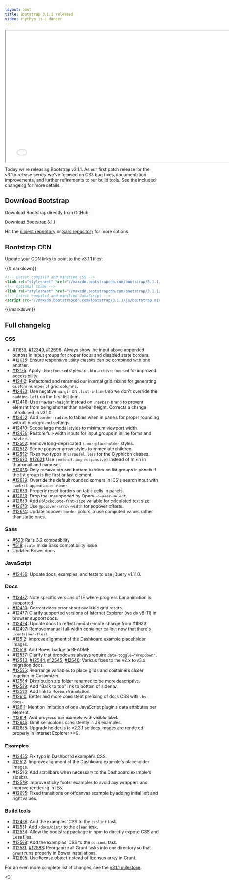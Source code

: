 ```yaml
---
layout: post
title: Bootstrap 3.1.1 released
video: rhythym is a dancer
---
```


<div class="embed-responsive embed-responsive-16by9">
  <iframe class="embed-responsive-item" src="//www.youtube.com/embed/WMPM1q_Uyxc?rel=0" width="760" height="428" allowfullscreen></iframe>
</div>

Today we're releasing Bootstrap v3.1.1. As our first patch release for the v3.1.x release series, we've focused on CSS bug fixes, documentation improvements, and further refinements to our build tools. See the included changelog for more details.

## Download Bootstrap

Download Bootstrap directly from GitHub:

<a class="btn-link" href="https://github.com/twbs/bootstrap/archive/v3.1.1.zip">Download Bootstrap 3.1.1</a>

Hit the [project repository](https://github.com/twbs/bootstrap) or [Sass repository](https://github.com/twbs/bootstrap-sass) for more options.

## Bootstrap CDN

Update your CDN links to point to the v3.1.1 files:

{{#markdown}}
```html
<!-- Latest compiled and minified CSS -->
<link rel="stylesheet" href="//maxcdn.bootstrapcdn.com/bootstrap/3.1.1/css/bootstrap.min.css">
<!-- Optional theme -->
<link rel="stylesheet" href="//maxcdn.bootstrapcdn.com/bootstrap/3.1.1/css/bootstrap-theme.min.css">
<!-- Latest compiled and minified JavaScript -->
<script src="//maxcdn.bootstrapcdn.com/bootstrap/3.1.1/js/bootstrap.min.js"></script>
```
{{/markdown}}


## Full changelog

### CSS

- [#11659](https://github.com/twbs/bootstrap/issues/11659), [#12349](https://github.com/twbs/bootstrap/issues/12349), [#12698](https://github.com/twbs/bootstrap/issues/12698): Always show the input above appended buttons in input groups for proper focus and disabled state borders.
- [#12025](https://github.com/twbs/bootstrap/issues/12025): Ensure responsive utility classes can be combined with one another.
- [#12195](https://github.com/twbs/bootstrap/issues/12195): Apply `.btn:focused` styles to `.btn.active:focused` for improved accessibility.
- [#12412](https://github.com/twbs/bootstrap/issues/12412): Refactored and renamed our internal grid mixins for generating custom number of grid columns.
- [#12433](https://github.com/twbs/bootstrap/issues/12433): Use negative `margin` on `.list-inline`s so we don't override the `padding-left` on the first list item.
- [#12448](https://github.com/twbs/bootstrap/issues/12448): Use `@navbar-height` instead on `.navbar-brand` to prevent element from being shorter than navbar height. Corrects a change introduced in v3.1.0.
- [#12462](https://github.com/twbs/bootstrap/issues/12462): Add `border-radius` to tables when in panels for proper rounding with all background settings.
- [#12470](https://github.com/twbs/bootstrap/issues/12470): Scope large modal styles to minimum viewport width.
- [#12486](https://github.com/twbs/bootstrap/issues/12486): Restore full-width inputs for input groups in inline forms and navbars.
- [#12502](https://github.com/twbs/bootstrap/issues/12502): Remove long-deprecated `:-moz-placeholder` styles.
- [#12532](https://github.com/twbs/bootstrap/issues/12532): Scope popover arrow styles to immediate children.
- [#12552](https://github.com/twbs/bootstrap/issues/12552): Fixes two typos in `carousel.less` for the Glyphicon classes.
- [#12620](https://github.com/twbs/bootstrap/issues/12620), [#12621](https://github.com/twbs/bootstrap/issues/12621): Use `:extend(.img-responsive)` instead of mixin in thumbnail and carousel.
- [#12625](https://github.com/twbs/bootstrap/issues/12625): Only remove top and bottom borders on list groups in panels if the list group is the first or last element.
- [#12629](https://github.com/twbs/bootstrap/issues/12629): Override the default rounded corners in iOS's search input with `-webkit-appearance: none;`.
- [#12633](https://github.com/twbs/bootstrap/issues/12633): Properly reset borders on table cells in panels.
- [#12639](https://github.com/twbs/bootstrap/issues/12639): Drop the unsupported by Opera `-o-user-select`.
- [#12659](https://github.com/twbs/bootstrap/issues/12659): Add `@blockquote-font-size` variable for calculated text size.
- [#12673](https://github.com/twbs/bootstrap/issues/12673): Use `@popover-arrow-width` for popover offsets.
- [#12674](https://github.com/twbs/bootstrap/issues/12674): Update popover `border` colors to use computed values rather than static ones.

### Sass

- [#523](https://github.com/twbs/bootstrap-sass/issues/523): Rails 3.2 compatibility
- [#518](https://github.com/twbs/bootstrap-sass/issues/518): `scale` mixin Sass compatibility issue
- Updated Bower docs

### JavaScript

- [#12436](https://github.com/twbs/bootstrap/issues/12436): Update docs, examples, and tests to use jQuery v1.11.0.

### Docs

- [#12437](https://github.com/twbs/bootstrap/issues/12437): Note specific versions of IE where progress bar animation is supported.
- [#12439](https://github.com/twbs/bootstrap/issues/12439): Correct docs error about available grid resets.
- [#12477](https://github.com/twbs/bootstrap/issues/12477): Clarify supported versions of Internet Explorer (we do v8-11) in browser support docs.
- [#12494](https://github.com/twbs/bootstrap/issues/12494): Update docs to reflect modal remote change from #11933.
- [#12497](https://github.com/twbs/bootstrap/issues/12497): Remove manual full-width container callout now that there's `.container-fluid`.
- [#12512](https://github.com/twbs/bootstrap/issues/12512): Improve alignment of the Dashboard example placeholder images.
- [#12519](https://github.com/twbs/bootstrap/issues/12519): Add Bower badge to README.
- [#12527](https://github.com/twbs/bootstrap/issues/12527): Clarify that dropdowns always require `data-toggle="dropdown"`.
- [#12543](https://github.com/twbs/bootstrap/issues/12543), [#12544](https://github.com/twbs/bootstrap/issues/12544), [#12545](https://github.com/twbs/bootstrap/issues/12545), [#12546](https://github.com/twbs/bootstrap/issues/12546): Various fixes to the v2.x to v3.x migration docs.
- [#12555](https://github.com/twbs/bootstrap/issues/12555): Rearrange variables to place grids and containers closer together in Customizer.
- [#12564](https://github.com/twbs/bootstrap/issues/12564): Distribution zip folder renamed to be more descriptive.
- [#12589](https://github.com/twbs/bootstrap/issues/12589): Add "Back to top" link to bottom of sidenav.
- [#12590](https://github.com/twbs/bootstrap/issues/12590): Add link to Korean translation.
- [#12610](https://github.com/twbs/bootstrap/issues/12610): Better and more consistent prefixing of docs CSS with `.bs-docs-`.
- [#12611](https://github.com/twbs/bootstrap/issues/12611): Mention limitation of one JavaScript plugin's data attributes per element.
- [#12614](https://github.com/twbs/bootstrap/issues/12614): Add progress bar example with visible label.
- [#12645](https://github.com/twbs/bootstrap/issues/12645): Omit semicolons consistently in JS examples.
- [#12655](https://github.com/twbs/bootstrap/issues/12655): Upgrade holder.js to v2.3.1 so docs images are rendered properly in Internet Explorer >=9.

### Examples

- [#12455](https://github.com/twbs/bootstrap/issues/12455): Fix typo in Dashboard example's CSS.
- [#12512](https://github.com/twbs/bootstrap/issues/12512): Improve alignment of the Dashboard example's placeholder images.
- [#12526](https://github.com/twbs/bootstrap/issues/12526): Add scrollbars when necessary to the Dashboard example's sidebar.
- [#12579](https://github.com/twbs/bootstrap/issues/12579): Improve sticky footer examples to avoid any wrappers and improve rendering in IE8.
- [#12695](https://github.com/twbs/bootstrap/issues/12695): Fixed transitions on offcanvas example by adding initial left and right values.

### Build tools

- [#12466](https://github.com/twbs/bootstrap/issues/12466): Add the examples' CSS to the `csslint` task.
- [#12531](https://github.com/twbs/bootstrap/issues/12531): Add `/docs/dist/` to the `clean` task.
- [#12534](https://github.com/twbs/bootstrap/issues/12534): Allow the bootstrap package in npm to directly expose CSS and Less files.
- [#12568](https://github.com/twbs/bootstrap/issues/12568): Add the examples' CSS to the `csscomb` task.
- [#12581](https://github.com/twbs/bootstrap/issues/12581), [#12583](https://github.com/twbs/bootstrap/issues/12583): Reorganize all Grunt tasks into one directory so that `grunt` runs properly in Bower installations.
- [#12605](https://github.com/twbs/bootstrap/issues/12605): Use license object instead of licenses array in Grunt.

For an even more complete list of changes, see the [v3.1.1 milestone](https://github.com/twbs/bootstrap/issues?milestone=25&page=1&state=closed).

<3
